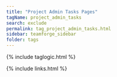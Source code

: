 ```yaml
---
title: "Project Admin Tasks Pages"
tagName: project_admin_tasks
search: exclude
permalink: tag_project_admin_tasks.html
sidebar: teamforge_sidebar
folder: tags
---
```

{% include taglogic.html %}

{% include links.html %}
